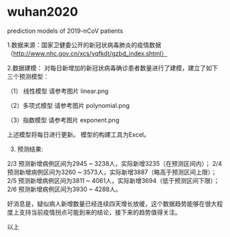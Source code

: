 # wuhan2020
prediction models of 2019-nCoV patients 

1.数据来源：国家卫健委公开的新冠状病毒肺炎的疫情数据（http://www.nhc.gov.cn/xcs/yqfkdt/gzbd_index.shtml）

2.数据建模：
对每日新增加的新冠状病毒确诊患者数量进行了建模，建立了如下三个预测模型：

（1） 线性模型
请参考图片 linear.png

（2）多项式模型
请参考图片 polynomial.png

（3）指数模型
请参考图片 exponent.png

上述模型将每日进行更新。
模型的构建工具为Excel。

3. 预测结果:

2/3 预测新增病例区间为2945 ~ 3238人，实际新增3235（在预测区间内）；
2/4 预测新增病例区间为3260 ~ 3573人，实际新增3887（略高于预测区间上限）；
2/5 预测新增病例区间为3811 ~ 4061人，实际新增3694（低于预测区间下限）；
2/6 预测新增病例区间为3930 ~ 4288人。

好消息是，疑似病人新增数量已经连续四天增长放缓，这个数据趋势能够在很大程度上支持当前疫情拐点可能到来的结论，接下来的趋势值得关注。

以上
